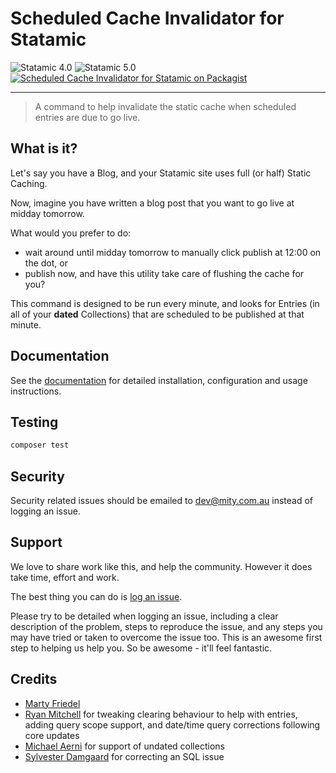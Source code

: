 # Scheduled Cache Invalidator for Statamic

<!-- statamic:hide -->

![Statamic 4.0](https://img.shields.io/badge/Statamic-4.0-FF269E?style=for-the-badge&link=https://statamic.com)
![Statamic 5.0](https://img.shields.io/badge/Statamic-5.0-FF269E?style=for-the-badge&link=https://statamic.com)
[![Scheduled Cache Invalidator for Statamic on Packagist](https://img.shields.io/packagist/v/mitydigital/statamic-scheduled-cache-invalidator?style=for-the-badge)](https://packagist.org/packages/mitydigital/statamic-scheduled-cache-invalidator/stats)

---

<!-- /statamic:hide -->

> A command to help invalidate the static cache when scheduled entries are due to go live.

## What is it?

Let's say you have a Blog, and your Statamic site uses full (or half) Static Caching.

Now, imagine you have written a blog post that you want to go live at midday tomorrow.

What would you prefer to do:

- wait around until midday tomorrow to manually click publish at 12:00 on the dot, or
- publish now, and have this utility take care of flushing the cache for you?

This command is designed to be run every minute, and looks for Entries (in all of your **dated** Collections) that are
scheduled to be published at that minute.

## Documentation

See the [documentation](https://docs.mity.com.au/scheduled-cache-invalidator) for detailed installation, configuration
and usage instructions.

## Testing

```bash
composer test
```

## Security

Security related issues should be emailed to [dev@mity.com.au](mailto:dev@mity.com.au) instead of logging an issue.

## Support

We love to share work like this, and help the community. However it does take time, effort and work.

The best thing you can do is [log an issue](../../issues).

Please try to be detailed when logging an issue, including a clear description of the problem, steps to reproduce the
issue, and any steps you may have tried or taken to overcome the issue too. This is an awesome first step to helping us
help you. So be awesome - it'll feel fantastic.

## Credits

- [Marty Friedel](https://github.com/martyf)
- [Ryan Mitchell](https://github.com/ryanmitchell) for tweaking clearing behaviour to help with entries, adding query
  scope support, and date/time query corrections following core updates
- [Michael Aerni](https://github.com/aerni) for support of undated collections
- [Sylvester Damgaard](https://github.com/SylvesterDamgaard) for correcting an SQL issue
